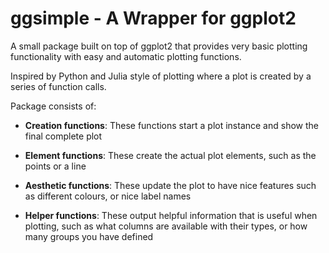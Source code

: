 # ggsimple - A Wrapper for ggplot2

A small package built on top of ggplot2 that provides very basic plotting functionality with easy and automatic plotting functions.

Inspired by Python and Julia style of plotting where a plot is created by a series of function calls.

Package consists of:

- **Creation functions**:
  These functions start a plot instance and show the final complete plot
  
- **Element functions**: 
  These create the actual plot elements, such as the points or a line
  
- **Aesthetic functions**: 
  These update the plot to have nice features such as different colours, or nice label names
  
- **Helper functions**: 
  These output helpful information that is useful when plotting, such as what columns are available with their types, or how many groups you have defined
